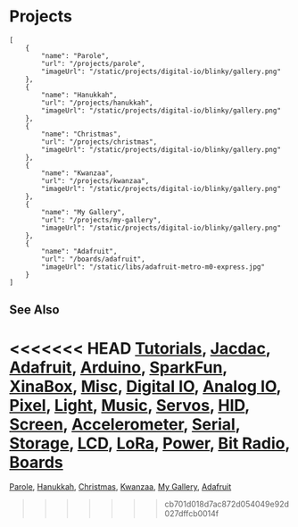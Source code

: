 # Projects

<!-- replace -->

```codecard
[
    {
        "name": "Parole",
        "url": "/projects/parole",
        "imageUrl": "/static/projects/digital-io/blinky/gallery.png"
    },
    {
        "name": "Hanukkah",
        "url": "/projects/hanukkah",
        "imageUrl": "/static/projects/digital-io/blinky/gallery.png"
    },
    {
        "name": "Christmas",
        "url": "/projects/christmas",
        "imageUrl": "/static/projects/digital-io/blinky/gallery.png"
    },
    {
        "name": "Kwanzaa",
        "url": "/projects/kwanzaa",
        "imageUrl": "/static/projects/digital-io/blinky/gallery.png"
    },
    {
        "name": "My Gallery",
        "url": "/projects/my-gallery",
        "imageUrl": "/static/projects/digital-io/blinky/gallery.png"
    },
    {
        "name": "Adafruit",
        "url": "/boards/adafruit",
        "imageUrl": "/static/libs/adafruit-metro-m0-express.jpg"
    }
]
```

## See Also

<<<<<<< HEAD
[Tutorials](/projects/tutorials),
[Jacdac](/boards/jacdac),
[Adafruit](/boards/adafruit),
[Arduino](/boards/arduino),
[SparkFun](/boards/sparkfun),
[XinaBox](/boards/xinabox),
[Misc](/boards/misc),
[Digital IO](/projects/digital-io),
[Analog IO](/projects/analog-io),
[Pixel](/projects/pixel),
[Light](/projects/light),
[Music](/projects/music),
[Servos](/projects/servos),
[HID](/projects/hid),
[Screen](/projects/screen),
[Accelerometer](/projects/accelerometer),
[Serial](/projects/serial),
[Storage](/projects/storage),
[LCD](/projects/lcd),
[LoRa](/projects/lora),
[Power](/projects/power),
[Bit Radio](/projects/radio),
[Boards](/boards)
=======
[Parole](/projects/parole),
[Hanukkah](/projects/hanukkah),
[Christmas](/projects/christmas),
[Kwanzaa](/projects/kwanzaa),
[My Gallery](/projects/my-gallery),
[Adafruit](/boards/adafruit)

> > > > > > > cb701d018d7ac872d054049e92d027dffcb0014f
